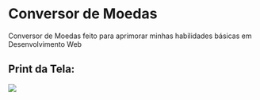 # Conversor de Moedas
Conversor de Moedas feito para aprimorar minhas habilidades básicas em Desenvolvimento Web

## Print da Tela:
<img src="https://user-images.githubusercontent.com/78129972/133533866-a9451dc6-df6a-4177-8077-31f5ed140bd0.jpeg"></img>
